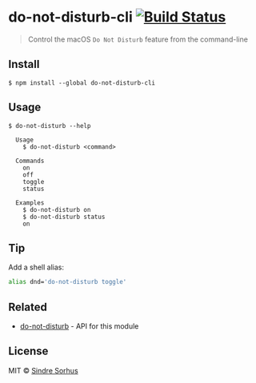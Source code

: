 # do-not-disturb-cli [![Build Status](https://travis-ci.org/sindresorhus/do-not-disturb-cli.svg?branch=master)](https://travis-ci.org/sindresorhus/do-not-disturb-cli)

> Control the macOS `Do Not Disturb` feature from the command-line


## Install

```
$ npm install --global do-not-disturb-cli
```


## Usage

```
$ do-not-disturb --help

  Usage
    $ do-not-disturb <command>

  Commands
    on
    off
    toggle
    status

  Examples
    $ do-not-disturb on
    $ do-not-disturb status
    on
```


## Tip

Add a shell alias:

```sh
alias dnd='do-not-disturb toggle'
```


## Related

- [do-not-disturb](https://github.com/sindresorhus/do-not-disturb) - API for this module


## License

MIT © [Sindre Sorhus](https://sindresorhus.com)
